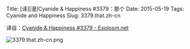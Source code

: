 Title: [译][漫]Cyanide & Happiness #3379：那个
Date: 2015-05-19
Tags: Cyanide and Happiness
Slug: 3379.that.zh-cn

译自：[Cyanide & Happiness #3379 - Explosm.net](http://explosm.net/comics/3379/)


![3379.that.zh-cn.png](/static/images/comics/3379.that.zh-cn.png)